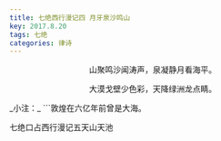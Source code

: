 ```yaml
---
title: 七绝西行漫记四 月牙泉沙鸣山
key: 2017.8.20
tags: 七绝
categories: 律诗
---
```


<p align="center">山聚鸣沙闻涛声，泉凝静月看海平。
</p>
<p align="center">大漠戈壁少色彩，天降绿洲龙点睛。
</p>
_小注：_
```敦煌在六亿年前曾是大海。

七绝口占西行漫记五天山天池

```